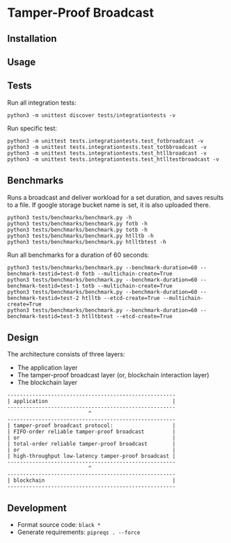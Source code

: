 # Tamper-Proof Broadcast

## Installation

## Usage

## Tests
Run all integration tests:
```
python3 -m unittest discover tests/integrationtests -v
```

Run specific test:
```
python3 -m unittest tests.integrationtests.test_fotbroadcast -v
python3 -m unittest tests.integrationtests.test_totbbroadcast -v
python3 -m unittest tests.integrationtests.test_htllbroadcast -v
python3 -m unittest tests.integrationtests.test_htlltestbroadcast -v
```

## Benchmarks
Runs a broadcast and deliver workload for a set duration, and saves results to a file.
If google storage bucket name is set, it is also uploaded there.
```
python3 tests/benchmarks/benchmark.py -h
python3 tests/benchmarks/benchmark.py fotb -h
python3 tests/benchmarks/benchmark.py totb -h
python3 tests/benchmarks/benchmark.py htlltb -h
python3 tests/benchmarks/benchmark.py htlltbtest -h
```

Run all benchmarks for a duration of 60 seconds:
```
python3 tests/benchmarks/benchmark.py --benchmark-duration=60 --benchmark-testid=test-0 fotb --multichain-create=True
python3 tests/benchmarks/benchmark.py --benchmark-duration=60 --benchmark-testid=test-1 totb --multichain-create=True
python3 tests/benchmarks/benchmark.py --benchmark-duration=60 --benchmark-testid=test-2 htlltb --etcd-create=True --multichain-create=True
python3 tests/benchmarks/benchmark.py --benchmark-duration=60 --benchmark-testid=test-3 htlltbtest --etcd-create=True
```

## Design
The architecture consists of three layers:
- The application layer
- The tamper-proof broadcast layer (or, blockchain interaction layer)
- The blockchain layer

```
------------------------------------------------------
| application                                        |
------------------------------------------------------
                          ^
------------------------------------------------------
| tamper-proof broadcast protocol:                   |
| FIFO-order reliable tamper-proof broadcast         |
| or                                                 |
| total-order reliable tamper-proof broadcast        |
| or                                                 |
| high-throughput low-latency tamper-proof broadcast |
------------------------------------------------------
                          ^
------------------------------------------------------
| blockchain                                         |
------------------------------------------------------
```

## Development
- Format source code: `black *`
- Generate requirements: `pipreqs . --force`
